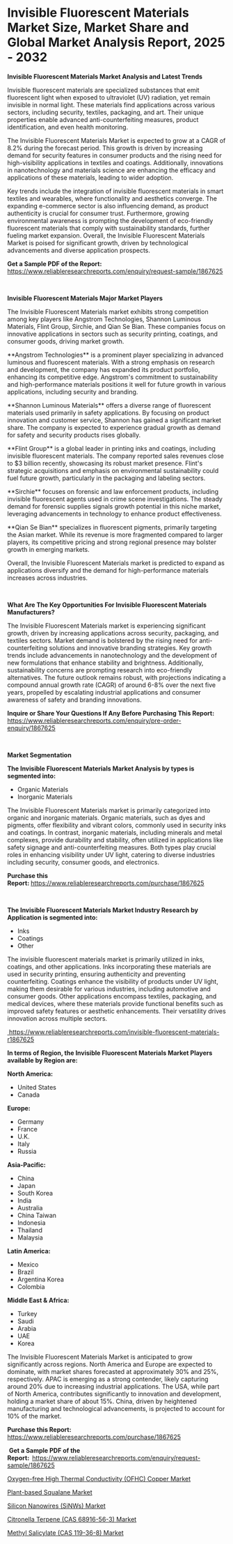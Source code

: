 <p><h1>Invisible Fluorescent Materials Market Size, Market Share and Global Market Analysis Report, 2025 - 2032</h1></p><p><strong>Invisible Fluorescent Materials Market Analysis and Latest Trends</strong></p>
<p><p>Invisible fluorescent materials are specialized substances that emit fluorescent light when exposed to ultraviolet (UV) radiation, yet remain invisible in normal light. These materials find applications across various sectors, including security, textiles, packaging, and art. Their unique properties enable advanced anti-counterfeiting measures, product identification, and even health monitoring.</p><p>The Invisible Fluorescent Materials Market is expected to grow at a CAGR of 8.2% during the forecast period. This growth is driven by increasing demand for security features in consumer products and the rising need for high-visibility applications in textiles and coatings. Additionally, innovations in nanotechnology and materials science are enhancing the efficacy and applications of these materials, leading to wider adoption.</p><p>Key trends include the integration of invisible fluorescent materials in smart textiles and wearables, where functionality and aesthetics converge. The expanding e-commerce sector is also influencing demand, as product authenticity is crucial for consumer trust. Furthermore, growing environmental awareness is prompting the development of eco-friendly fluorescent materials that comply with sustainability standards, further fueling market expansion. Overall, the Invisible Fluorescent Materials Market is poised for significant growth, driven by technological advancements and diverse application prospects.</p></p>
<p><strong>Get a Sample PDF of the Report:&nbsp;</strong> <a href="https://www.reliableresearchreports.com/enquiry/request-sample/1867625?utm_campaign=41&utm_medium=2&utm_source=Github&utm_content=ia&utm_term=04022025&utm_id=invisible-fluorescent-materials">https://www.reliableresearchreports.com/enquiry/request-sample/1867625</a></p>
<p>&nbsp;</p>
<p><strong>Invisible Fluorescent Materials Major Market Players</strong></p>
<p><p>The Invisible Fluorescent Materials market exhibits strong competition among key players like Angstrom Technologies, Shannon Luminous Materials, Flint Group, Sirchie, and Qian Se Bian. These companies focus on innovative applications in sectors such as security printing, coatings, and consumer goods, driving market growth.</p><p>**Angstrom Technologies** is a prominent player specializing in advanced luminous and fluorescent materials. With a strong emphasis on research and development, the company has expanded its product portfolio, enhancing its competitive edge. Angstrom's commitment to sustainability and high-performance materials positions it well for future growth in various applications, including security and branding.</p><p>**Shannon Luminous Materials** offers a diverse range of fluorescent materials used primarily in safety applications. By focusing on product innovation and customer service, Shannon has gained a significant market share. The company is expected to experience gradual growth as demand for safety and security products rises globally.</p><p>**Flint Group** is a global leader in printing inks and coatings, including invisible fluorescent materials. The company reported sales revenues close to $3 billion recently, showcasing its robust market presence. Flint's strategic acquisitions and emphasis on environmental sustainability could fuel future growth, particularly in the packaging and labeling sectors.</p><p>**Sirchie** focuses on forensic and law enforcement products, including invisible fluorescent agents used in crime scene investigations. The steady demand for forensic supplies signals growth potential in this niche market, leveraging advancements in technology to enhance product effectiveness.</p><p>**Qian Se Bian** specializes in fluorescent pigments, primarily targeting the Asian market. While its revenue is more fragmented compared to larger players, its competitive pricing and strong regional presence may bolster growth in emerging markets.</p><p>Overall, the Invisible Fluorescent Materials market is predicted to expand as applications diversify and the demand for high-performance materials increases across industries.</p></p>
<p>&nbsp;</p>
<p><strong>What Are The Key Opportunities For Invisible Fluorescent Materials Manufacturers?</strong></p>
<p><p>The Invisible Fluorescent Materials market is experiencing significant growth, driven by increasing applications across security, packaging, and textiles sectors. Market demand is bolstered by the rising need for anti-counterfeiting solutions and innovative branding strategies. Key growth trends include advancements in nanotechnology and the development of new formulations that enhance stability and brightness. Additionally, sustainability concerns are prompting research into eco-friendly alternatives. The future outlook remains robust, with projections indicating a compound annual growth rate (CAGR) of around 6-8% over the next five years, propelled by escalating industrial applications and consumer awareness of safety and branding innovations.</p></p>
<p><strong>Inquire or Share Your Questions If Any Before Purchasing This Report:</strong> <a href="https://www.reliableresearchreports.com/enquiry/pre-order-enquiry/1867625?utm_campaign=41&utm_medium=2&utm_source=Github&utm_content=ia&utm_term=04022025&utm_id=invisible-fluorescent-materials">https://www.reliableresearchreports.com/enquiry/pre-order-enquiry/1867625</a></p>
<p>&nbsp;</p>
<p><strong>Market Segmentation</strong></p>
<p><strong>The Invisible Fluorescent Materials Market Analysis by types is segmented into:</strong></p>
<p><ul><li>Organic Materials</li><li>Inorganic Materials</li></ul></p>
<p><p>The Invisible Fluorescent Materials market is primarily categorized into organic and inorganic materials. Organic materials, such as dyes and pigments, offer flexibility and vibrant colors, commonly used in security inks and coatings. In contrast, inorganic materials, including minerals and metal complexes, provide durability and stability, often utilized in applications like safety signage and anti-counterfeiting measures. Both types play crucial roles in enhancing visibility under UV light, catering to diverse industries including security, consumer goods, and electronics.</p></p>
<p><strong>Purchase this Report:&nbsp;</strong><a href="https://www.reliableresearchreports.com/purchase/1867625?utm_campaign=41&utm_medium=2&utm_source=Github&utm_content=ia&utm_term=04022025&utm_id=invisible-fluorescent-materials">https://www.reliableresearchreports.com/purchase/1867625</a></p>
<p>&nbsp;</p>
<p><strong>The Invisible Fluorescent Materials Market Industry Research by Application is segmented into:</strong></p>
<p><ul><li>Inks</li><li>Coatings</li><li>Other</li></ul></p>
<p><p>The invisible fluorescent materials market is primarily utilized in inks, coatings, and other applications. Inks incorporating these materials are used in security printing, ensuring authenticity and preventing counterfeiting. Coatings enhance the visibility of products under UV light, making them desirable for various industries, including automotive and consumer goods. Other applications encompass textiles, packaging, and medical devices, where these materials provide functional benefits such as improved safety features or aesthetic enhancements. Their versatility drives innovation across multiple sectors.</p></p>
<p><a href="https://www.reliableresearchreports.com/invisible-fluorescent-materials-r1867625?utm_campaign=41&utm_medium=2&utm_source=Github&utm_content=ia&utm_term=04022025&utm_id=invisible-fluorescent-materials">&nbsp;https://www.reliableresearchreports.com/invisible-fluorescent-materials-r1867625</a></p>
<p><strong>In terms of Region, the Invisible Fluorescent Materials Market Players available by Region are:</strong></p>
<p>
    <p> <strong> North America: </strong>
        <ul>
            <li>United States</li>
            <li>Canada</li>
        </ul>
        </p> 
    <p> <strong> Europe: </strong>
        <ul>
            <li>Germany</li>
            <li>France</li>
            <li>U.K.</li>
            <li>Italy</li>
            <li>Russia</li>
        </ul>
        </p> 
    <p> <strong> Asia-Pacific: </strong>
        <ul>
            <li>China</li>
            <li>Japan</li>
            <li>South Korea</li>
            <li>India</li>
            <li>Australia</li>
            <li>China Taiwan</li>
            <li>Indonesia</li>
            <li>Thailand</li>
            <li>Malaysia</li>
        </ul>
        </p> 
    <p> <strong> Latin America: </strong>
        <ul>
            <li>Mexico</li>
            <li>Brazil</li>
            <li>Argentina Korea</li>
            <li>Colombia</li>
        </ul>
        </p> 
    <p> <strong> Middle East & Africa: </strong>
        <ul>
            <li>Turkey</li>
            <li>Saudi</li>
            <li>Arabia</li>
            <li>UAE</li>
            <li>Korea</li>
        </ul>
    </p>
    </p>
<p><p>The Invisible Fluorescent Materials Market is anticipated to grow significantly across regions. North America and Europe are expected to dominate, with market shares forecasted at approximately 30% and 25%, respectively. APAC is emerging as a strong contender, likely capturing around 20% due to increasing industrial applications. The USA, while part of North America, contributes significantly to innovation and development, holding a market share of about 15%. China, driven by heightened manufacturing and technological advancements, is projected to account for 10% of the market.</p></p>
<p><strong>Purchase this Report: </strong><a href="https://www.reliableresearchreports.com/purchase/1867625?utm_campaign=41&utm_medium=2&utm_source=Github&utm_content=ia&utm_term=04022025&utm_id=invisible-fluorescent-materials">https://www.reliableresearchreports.com/purchase/1867625</a></p>
<p>&nbsp;<strong>Get a Sample PDF of the Report:&nbsp;&nbsp;</strong><a href="https://www.reliableresearchreports.com/enquiry/request-sample/1867625?utm_campaign=41&utm_medium=2&utm_source=Github&utm_content=ia&utm_term=04022025&utm_id=invisible-fluorescent-materials">https://www.reliableresearchreports.com/enquiry/request-sample/1867625</a></p>
<p><strong></strong></p>
<p><p><a href="https://github.com/stephaniwo144/Market-Research-Report-List-1/blob/main/oxygen-free-high-thermal-conductivity-ofhc-copper-market.md?utm_campaign=41&utm_medium=2&utm_source=Github&utm_content=ia&utm_term=04022025&utm_id=invisible-fluorescent-materials">Oxygen-free High Thermal Conductivity (OFHC) Copper Market</a></p><p><a href="https://github.com/tanekacalderon743/Market-Research-Report-List-1/blob/main/plant-based-squalane-market.md?utm_campaign=41&utm_medium=2&utm_source=Github&utm_content=ia&utm_term=04022025&utm_id=invisible-fluorescent-materials">Plant-based Squalane Market</a></p><p><a href="https://github.com/ahamdyzabira4/Market-Research-Report-List-1/blob/main/silicon-nanowires-sinws-market.md?utm_campaign=41&utm_medium=2&utm_source=Github&utm_content=ia&utm_term=04022025&utm_id=invisible-fluorescent-materials">Silicon Nanowires (SiNWs) Market</a></p><p><a href="https://github.com/lvaill871987/Market-Research-Report-List-1/blob/main/citronella-terpene-cas-68916-56-3-market.md?utm_campaign=41&utm_medium=2&utm_source=Github&utm_content=ia&utm_term=04022025&utm_id=invisible-fluorescent-materials">Citronella Terpene (CAS 68916-56-3) Market</a></p><p><a href="https://github.com/klaassenmackenzie6/Market-Research-Report-List-1/blob/main/methyl-salicylate-cas-119-36-8-market.md?utm_campaign=41&utm_medium=2&utm_source=Github&utm_content=ia&utm_term=04022025&utm_id=invisible-fluorescent-materials">Methyl Salicylate (CAS 119-36-8) Market</a></p></p>